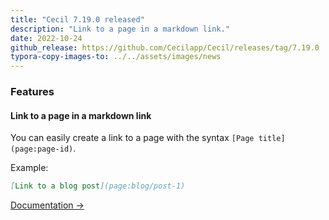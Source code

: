 ```yaml
---
title: "Cecil 7.19.0 released"
description: "Link to a page in a markdown link."
date: 2022-10-24
github_release: https://github.com/Cecilapp/Cecil/releases/tag/7.19.0
typora-copy-images-to: ../../assets/images/news
---
```


### Features

#### Link to a page in a markdown link

You can easily create a link to a page with the syntax `[Page title](page:page-id)`.

Example:

```markdown
[Link to a blog post](page:blog/post-1)
```

[Documentation →](/documentation/content/#link-to-a-page)
